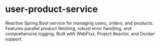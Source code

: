 # user-product-service
Reactive Spring Boot service for managing users, orders, and products. Features parallel product fetching, robust error handling, and comprehensive logging. Built with WebFlux, Project Reactor, and Docker support.
